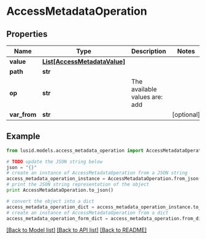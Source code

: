 # AccessMetadataOperation


## Properties
Name | Type | Description | Notes
------------ | ------------- | ------------- | -------------
**value** | [**List[AccessMetadataValue]**](AccessMetadataValue.md) |  | 
**path** | **str** |  | 
**op** | **str** | The available values are: add | 
**var_from** | **str** |  | [optional] 

## Example

```python
from lusid.models.access_metadata_operation import AccessMetadataOperation

# TODO update the JSON string below
json = "{}"
# create an instance of AccessMetadataOperation from a JSON string
access_metadata_operation_instance = AccessMetadataOperation.from_json(json)
# print the JSON string representation of the object
print AccessMetadataOperation.to_json()

# convert the object into a dict
access_metadata_operation_dict = access_metadata_operation_instance.to_dict()
# create an instance of AccessMetadataOperation from a dict
access_metadata_operation_form_dict = access_metadata_operation.from_dict(access_metadata_operation_dict)
```
[[Back to Model list]](../README.md#documentation-for-models) [[Back to API list]](../README.md#documentation-for-api-endpoints) [[Back to README]](../README.md)


